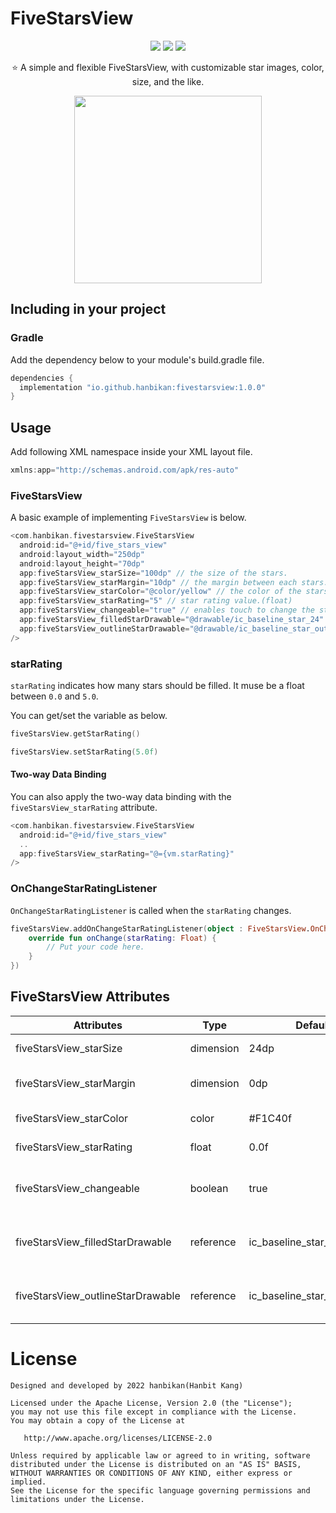 # FiveStarsView

<p align="center">
  <img src="https://img.shields.io/badge/License-Apache%202.0-brightgreen"/>
  <img src="https://img.shields.io/badge/API-23%2B-green"/>
  <img src="https://img.shields.io/badge/Github-hanbikan-blue"/>
</p>

<p align="center">⭐️ A simple and flexible FiveStarsView, with customizable star images, color, size, and the like.</p>

<p align="center">
  <img src="https://user-images.githubusercontent.com/58168528/217256711-3511c0a6-f099-4058-99ee-70bb4379f17c.gif" width="300px"/>
</p>

## Including in your project
### Gradle
Add the dependency below to your module's build.gradle file.
```gradle
dependencies {
  implementation "io.github.hanbikan:fivestarsview:1.0.0"
}
```

## Usage
Add following XML namespace inside your XML layout file.
```gradle
xmlns:app="http://schemas.android.com/apk/res-auto"
```

### FiveStarsView
A basic example of implementing `FiveStarsView` is below.
```gradle
<com.hanbikan.fivestarsview.FiveStarsView
  android:id="@+id/five_stars_view"
  android:layout_width="250dp"
  android:layout_height="70dp"
  app:fiveStarsView_starSize="100dp" // the size of the stars.
  app:fiveStarsView_starMargin="10dp" // the margin between each stars.
  app:fiveStarsView_starColor="@color/yellow" // the color of the stars.
  app:fiveStarsView_starRating="5" // star rating value.(float)
  app:fiveStarsView_changeable="true" // enables touch to change the star rating.
  app:fiveStarsView_filledStarDrawable="@drawable/ic_baseline_star_24" // the drawable of the filled star.
  app:fiveStarsView_outlineStarDrawable="@drawable/ic_baseline_star_outline_24" // the drawable of the outline star.
/>
```

### starRating
`starRating` indicates how many stars should be filled. It muse be a float between `0.0` and `5.0`.

You can get/set the variable as below.
```kotlin
fiveStarsView.getStarRating()
```
```kotlin
fiveStarsView.setStarRating(5.0f)
```

#### Two-way Data Binding
You can also apply the two-way data binding with the `fiveStarsView_starRating` attribute.
```gradle
<com.hanbikan.fivestarsview.FiveStarsView
  android:id="@+id/five_stars_view"
  ..
  app:fiveStarsView_starRating="@={vm.starRating}"
/>
```

### OnChangeStarRatingListener
`OnChangeStarRatingListener` is called when the `starRating` changes.
```kotlin
fiveStarsView.addOnChangeStarRatingListener(object : FiveStarsView.OnChangeStarRatingListener {
    override fun onChange(starRating: Float) {
        // Put your code here.
    }
})
```

## FiveStarsView Attributes
|Attributes|Type|Default|Description|
|---|---|---|---|
|fiveStarsView_starSize|dimension|24dp|the size of the stars.|
|fiveStarsView_starMargin|dimension|0dp|the margin between each stars.|
|fiveStarsView_starColor|color|#F1C40f|the color of the stars.|
|fiveStarsView_starRating|float|0.0f|star rating value.|
|fiveStarsView_changeable|boolean|true|enables touch to change the star rating.|
|fiveStarsView_filledStarDrawable|reference|ic_baseline_star_24|the drawable of the filled star.|
|fiveStarsView_outlineStarDrawable|reference|ic_baseline_star_outline_24|the drawable of the outline star.|

# License
```
Designed and developed by 2022 hanbikan(Hanbit Kang)

Licensed under the Apache License, Version 2.0 (the "License");
you may not use this file except in compliance with the License.
You may obtain a copy of the License at

   http://www.apache.org/licenses/LICENSE-2.0

Unless required by applicable law or agreed to in writing, software
distributed under the License is distributed on an "AS IS" BASIS,
WITHOUT WARRANTIES OR CONDITIONS OF ANY KIND, either express or implied.
See the License for the specific language governing permissions and
limitations under the License.
```
